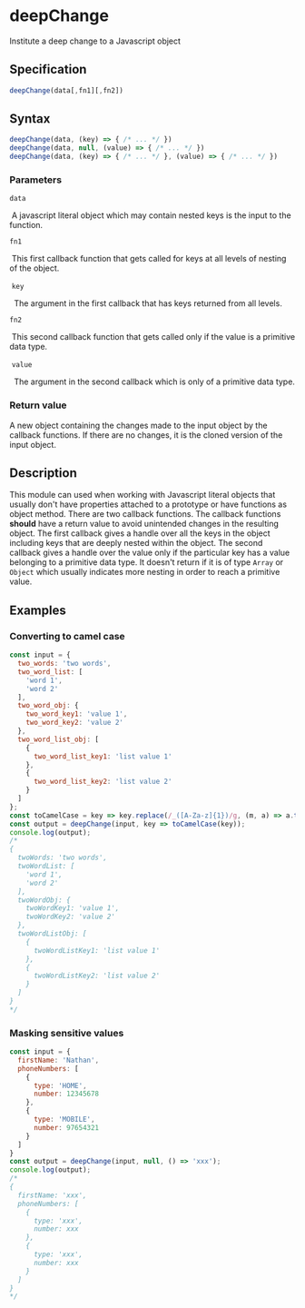 # deepChange
Institute a deep change to a Javascript object

## Specification
```javascript
deepChange(data[,fn1][,fn2])
```
## Syntax
```javascript
deepChange(data, (key) => { /* ... */ })
deepChange(data, null, (value) => { /* ... */ })
deepChange(data, (key) => { /* ... */ }, (value) => { /* ... */ })
```
### Parameters
`data`

&nbsp;A javascript literal object which may contain nested keys is the input to the function.

`fn1`

&nbsp;This first callback function that gets called for keys at all levels of nesting of the object.

&nbsp;`key`

&nbsp;&nbsp;The argument in the first callback that has keys returned from all levels.

`fn2`

&nbsp;This second callback function that gets called only if the value is a primitive data type.

&nbsp;`value`

&nbsp;&nbsp;The argument in the second callback which is only of a primitive data type.

### Return value
A new object containing the changes made to the input object by the callback functions. If there are no changes, it is the cloned version of the input object.

## Description
This module can used when working with Javascript literal objects that usually don't have properties attached to a prototype or have functions as object method. There are two callback functions. The callback functions **should** have a return value to avoid unintended changes in the resulting object. The first callback gives a handle over all the keys in the object including keys that are deeply nested within the object. The second callback gives a handle over the value only if the particular key has a value belonging to a primitive data type. It doesn't return if it is of type `Array` or `Object` which usually indicates more nesting in order to reach a primitive value.

## Examples
### Converting to camel case
```javascript
const input = {
  two_words: 'two words',
  two_word_list: [
    'word 1',
    'word 2'
  ],
  two_word_obj: {
    two_word_key1: 'value 1',
    two_word_key2: 'value 2'
  },
  two_word_list_obj: [
    {
      two_word_list_key1: 'list value 1'
    },
    {
      two_word_list_key2: 'list value 2'
    }
  ]
};
const toCamelCase = key => key.replace(/_([A-Za-z]{1})/g, (m, a) => a.toUpperCase());
const output = deepChange(input, key => toCamelCase(key));
console.log(output);
/*
{
  twoWords: 'two words',
  twoWordList: [
    'word 1',
    'word 2'
  ],
  twoWordObj: {
    twoWordKey1: 'value 1',
    twoWordKey2: 'value 2'
  },
  twoWordListObj: [
    {
      twoWordListKey1: 'list value 1'
    },
    {
      twoWordListKey2: 'list value 2'
    }
  ]
}
*/
```
### Masking sensitive values
```javascript
const input = {
  firstName: 'Nathan',
  phoneNumbers: [
    {
      type: 'HOME',
      number: 12345678
    },
    {
      type: 'MOBILE',
      number: 97654321
    }
  ]
}
const output = deepChange(input, null, () => 'xxx');
console.log(output);
/*
{
  firstName: 'xxx',
  phoneNumbers: [
    {
      type: 'xxx',
      number: xxx
    },
    {
      type: 'xxx',
      number: xxx
    }
  ]
}
*/
```
